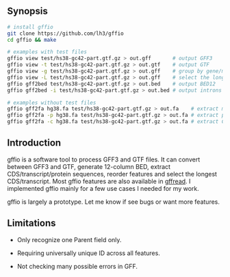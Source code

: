 ## Synopsis
```sh
# install gffio
git clone https://github.com/lh3/gffio
cd gffio && make

# examples with test files
gffio view test/hs38-gc42-part.gtf.gz > out.gff       # output GFF3
gffio view -t test/hs38-gc42-part.gtf.gz > out.gtf    # output GTF
gffio view -g test/hs38-gc42-part.gtf.gz > out.gff    # group by gene/mRNA
gffio view -L test/hs38-gc42-part.gtf.gz > out.gff    # select the longest mRNA
gffio gff2bed test/hs38-gc42-part.gtf.gz > out.bed    # output BED12
gffio gff2bed -i test/hs38-gc42-part.gtf.gz > out.bed # output introns in BED6

# examples without test files
gffio gff2fa hg38.fa test/hs38-gc42-part.gtf.gz > out.fa    # extract mRNA
gffio gff2fa -p hg38.fa test/hs38-gc42-part.gtf.gz > out.fa # extract proteins
gffio gff2fa -c hg38.fa test/hs38-gc42-part.gtf.gz > out.fa # extract CDS
```

## Introduction

gffio is a software tool to process GFF3 and GTF files. It can convert between
GFF3 and GTF, generate 12-column BED, extract CDS/transcript/protein sequences,
reorder features and select the longest CDS/transcript. Most gffio features are
also available in [gffread][gffread]. I implemented gffio mainly for a few use
cases I needed for my work.

gffio is largely a prototype. Let me know if see bugs or want more features.

## Limitations

* Only recognize one Parent field only.

* Requiring universally unique ID across all features.

* Not checking many possible errors in GFF.

[gffread]: https://github.com/gpertea/gffread
